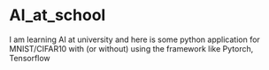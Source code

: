 # AI_at_school
I am learning AI at university and here is some python application for MNIST/CIFAR10 with (or without) using the framework like Pytorch, Tensorflow
